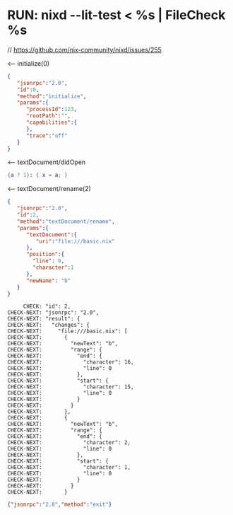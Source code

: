 # RUN: nixd --lit-test < %s | FileCheck %s

// https://github.com/nix-community/nixd/issues/255

<-- initialize(0)

```json
{
   "jsonrpc":"2.0",
   "id":0,
   "method":"initialize",
   "params":{
      "processId":123,
      "rootPath":"",
      "capabilities":{
      },
      "trace":"off"
   }
}
```


<-- textDocument/didOpen

```nix file:///basic.nix
{a ? 1}: { x = a; }
```

<-- textDocument/rename(2)


```json
{
   "jsonrpc":"2.0",
   "id":2,
   "method":"textDocument/rename",
   "params":{
      "textDocument":{
         "uri":"file:///basic.nix"
      },
      "position":{
        "line": 0,
        "character":1
      },
      "newName": "b"
   }
}
```

```
     CHECK: "id": 2,
CHECK-NEXT: "jsonrpc": "2.0",
CHECK-NEXT: "result": {
CHECK-NEXT:   "changes": {
CHECK-NEXT:     "file:///basic.nix": [
CHECK-NEXT:       {
CHECK-NEXT:         "newText": "b",
CHECK-NEXT:         "range": {
CHECK-NEXT:           "end": {
CHECK-NEXT:             "character": 16,
CHECK-NEXT:             "line": 0
CHECK-NEXT:           },
CHECK-NEXT:           "start": {
CHECK-NEXT:             "character": 15,
CHECK-NEXT:             "line": 0
CHECK-NEXT:           }
CHECK-NEXT:         }
CHECK-NEXT:       },
CHECK-NEXT:       {
CHECK-NEXT:         "newText": "b",
CHECK-NEXT:         "range": {
CHECK-NEXT:           "end": {
CHECK-NEXT:             "character": 2,
CHECK-NEXT:             "line": 0
CHECK-NEXT:           },
CHECK-NEXT:           "start": {
CHECK-NEXT:             "character": 1,
CHECK-NEXT:             "line": 0
CHECK-NEXT:           }
CHECK-NEXT:         }
CHECK-NEXT:       }
```

```json
{"jsonrpc":"2.0","method":"exit"}
```
